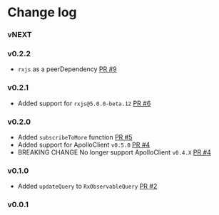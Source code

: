 # Change log

### vNEXT

### v0.2.2

- `rxjs` as a peerDependency [PR #9](https://github.com/kamilkisiela/apollo-client-rxjs/pull/9)

### v0.2.1

- Added support for `rxjs@5.0.0-beta.12` [PR #6](https://github.com/kamilkisiela/apollo-client-rxjs/pull/6)

### v0.2.0

- Added `subscribeToMore` function [PR #5](https://github.com/kamilkisiela/apollo-client-rxjs/pull/5)
- Added support for ApolloClient `v0.5.0` [PR #4](https://github.com/kamilkisiela/apollo-client-rxjs/pull/4)
- BREAKING CHANGE No longer support ApolloClient `v0.4.X` [PR #4](https://github.com/kamilkisiela/apollo-client-rxjs/pull/4)

### v0.1.0

- Added `updateQuery` to `RxObservableQuery` [PR #2](https://github.com/kamilkisiela/apollo-client-rxjs/pull/2)

### v0.0.1
